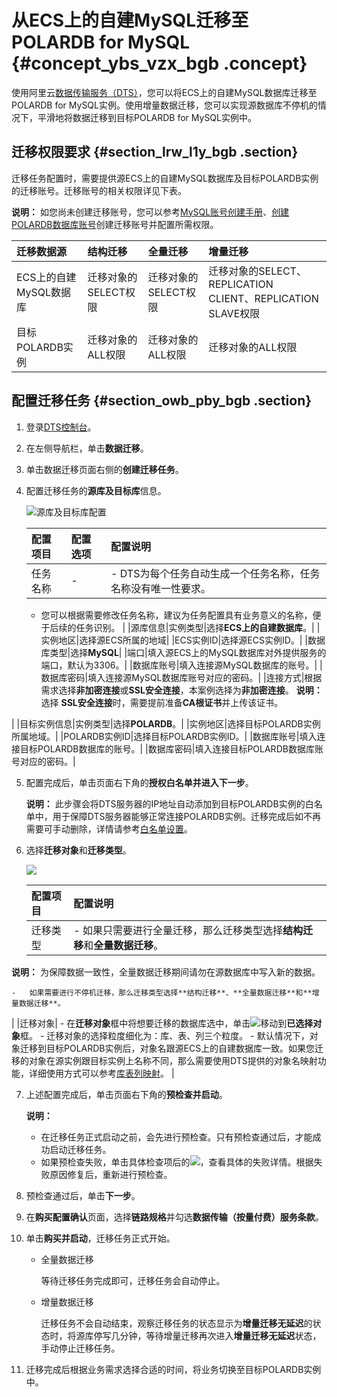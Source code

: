 # 从ECS上的自建MySQL迁移至POLARDB for MySQL {#concept_ybs_vzx_bgb .concept}

使用阿里云[数据传输服务（DTS）](https://help.aliyun.com/document_detail/26592.html)，您可以将ECS上的自建MySQL数据库迁移至POLARDB for MySQL实例。使用增量数据迁移，您可以实现源数据库不停机的情况下，平滑地将数据迁移到目标POLARDB for MySQL实例中。

## 迁移权限要求 {#section_lrw_l1y_bgb .section}

迁移任务配置时，需要提供源ECS上的自建MySQL数据库及目标POLARDB实例的迁移账号。迁移账号的相关权限详见下表。

**说明：** 如您尚未创建迁移账号，您可以参考[MySQL账号创建手册](https://dev.mysql.com/doc/refman/8.0/en/grant.html)、[创建POLARDB数据库账号](https://help.aliyun.com/document_detail/68508.html?spm=a2c4g.11186623.2.10.3f657dd3d4orj4)创建迁移账号并配置所需权限。

|迁移数据源|结构迁移|全量迁移|增量迁移|
|:----|:---|:---|:---|
|ECS上的自建MySQL数据库|迁移对象的SELECT权限|迁移对象的SELECT权限|迁移对象的SELECT、REPLICATION CLIENT、REPLICATION SLAVE权限|
|目标POLARDB实例|迁移对象的ALL权限|迁移对象的ALL权限|迁移对象的ALL权限|

## 配置迁移任务 {#section_owb_pby_bgb .section}

1.  登录[DTS控制台](https://dts.console.aliyun.com/)。
2.  在左侧导航栏，单击**数据迁移**。
3.  单击数据迁移页面右侧的**创建迁移任务**。
4.  配置迁移任务的**源库及目标库**信息。

    ![源库及目标库配置](http://static-aliyun-doc.oss-cn-hangzhou.aliyuncs.com/assets/img/78734/155850843040718_zh-CN.png)

    |配置项目|配置选项|配置说明|
    |:---|:---|:---|
    |任务名称|-|     -   DTS为每个任务自动生成一个任务名称，任务名称没有唯一性要求。
    -   您可以根据需要修改任务名称，建议为任务配置具有业务意义的名称，便于后续的任务识别。
 |
    |源库信息|实例类型|选择**ECS上的自建数据库**。|
    |实例地区|选择源ECS所属的地域|
    |ECS实例ID|选择源ECS实例ID。|
    |数据库类型|选择**MySQL**|
    |端口|填入源ECS上的MySQL数据库对外提供服务的端口，默认为3306。|
    |数据库账号|填入连接源MySQL数据库的账号。|
    |数据库密码|填入连接源MySQL数据库账号对应的密码。|
    |连接方式|根据需求选择**非加密连接**或**SSL安全连接**，本案例选择为**非加密连接**。 **说明：** 选择 **SSL安全连接**时，需要提前准备**CA根证书**并上传该证书。

 |
    |目标实例信息|实例类型|选择**POLARDB**。|
    |实例地区|选择目标POLARDB实例所属地域。|
    |POLARDB实例ID|选择目标POLARDB实例ID。|
    |数据库账号|填入连接目标POLARDB数据库的账号。|
    |数据库密码|填入连接目标POLARDB数据库账号对应的密码。|

5.  配置完成后，单击页面右下角的**授权白名单并进入下一步**。

    **说明：** 此步骤会将DTS服务器的IP地址自动添加到目标POLARDB实例的白名单中，用于保障DTS服务器能够正常连接POLARDB实例。迁移完成后如不再需要可手动删除，详情请参考[白名单设置](https://help.aliyun.com/document_detail/68506.html)。

6.  选择**迁移对象**和**迁移类型**。

    ![](http://static-aliyun-doc.oss-cn-hangzhou.aliyuncs.com/assets/img/78734/155850843134080_zh-CN.png)

    |配置项目|配置说明|
    |:---|:---|
    |迁移类型|     -   如果只需要进行全量迁移，那么迁移类型选择**结构迁移**和**全量数据迁移**。

**说明：** 为保障数据一致性，全量数据迁移期间请勿在源数据库中写入新的数据。

    -   如果需要进行不停机迁移，那么迁移类型选择**结构迁移**、**全量数据迁移**和**增量数据迁移**。
 |
    |迁移对象|     -   在**迁移对象**框中将想要迁移的数据库选中，单击![](http://static-aliyun-doc.oss-cn-hangzhou.aliyuncs.com/assets/img/79929/155244849340698_zh-CN.png)移动到**已选择对象**框。
    -   迁移对象的选择粒度细化为：库、表、列三个粒度。
    -   默认情况下，对象迁移到目标POLARDB实例后，对象名跟源ECS上的自建数据库一致。如果您迁移的对象在源实例跟目标实例上名称不同，那么需要使用DTS提供的对象名映射功能，详细使用方式可以参考[库表列映射](https://help.aliyun.com/document_detail/26628.html?spm=5176.doc26624.6.125.Mpn8On)。
 |

7.  上述配置完成后，单击页面右下角的**预检查并启动**。

    **说明：** 

    -   在迁移任务正式启动之前，会先进行预检查。只有预检查通过后，才能成功启动迁移任务。
    -   如果预检查失败，单击具体检查项后的![](http://static-aliyun-doc.oss-cn-hangzhou.aliyuncs.com/assets/img/86903/155850843135996_zh-CN.png)，查看具体的失败详情。根据失败原因修复后，重新进行预检查。
8.  预检查通过后，单击**下一步**。
9.  在**购买配置确认**页面，选择**链路规格**并勾选**数据传输（按量付费）服务条款**。
10. 单击**购买并启动**，迁移任务正式开始。
    -   全量数据迁移

        等待迁移任务完成即可，迁移任务会自动停止。

    -   增量数据迁移

        迁移任务不会自动结束，观察迁移任务的状态显示为**增量迁移无延迟**的状态时，将源库停写几分钟，等待增量迁移再次进入**增量迁移无延迟**状态，手动停止迁移任务。

11. 迁移完成后根据业务需求选择合适的时间，将业务切换至目标POLARDB实例中。

